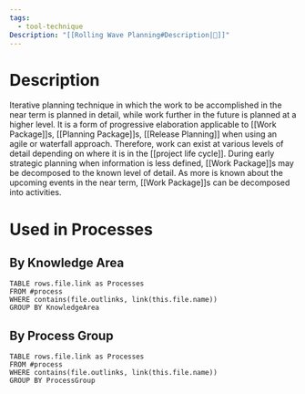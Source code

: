 ```yaml
---
tags:
  - tool-technique
Description: "[[Rolling Wave Planning#Description|📝]]"
---
```

# Description
Iterative planning technique in which the work to be accomplished in the near term is planned in detail, while work further in the future is planned at a higher level. It is a form of progressive elaboration applicable to [[Work Package]]s, [[Planning Package]]s, [[Release Planning]] when using an agile or waterfall approach. Therefore, work can exist at various levels of detail depending on where it is in the [[project life cycle]]. During early strategic planning when information is less defined, [[Work Package]]s may be decomposed to the known level of detail. As more is known about the upcoming events in the near term, [[Work Package]]s can be decomposed into activities.
# Used in Processes
## By Knowledge Area
```dataview
TABLE rows.file.link as Processes
FROM #process 
WHERE contains(file.outlinks, link(this.file.name))
GROUP BY KnowledgeArea
```
## By Process Group
```dataview
TABLE rows.file.link as Processes
FROM #process 
WHERE contains(file.outlinks, link(this.file.name))
GROUP BY ProcessGroup
```


